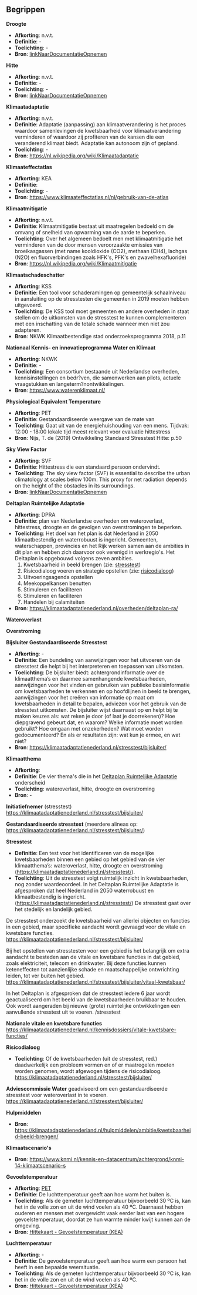 ## Begrippen

<!-- begrip -->
**Droogte**
 * **Afkorting**: n.v.t.
 * **Definitie**: -
 * **Toelichting**: -
 * **Bron**: [linkNaarDocumentatieOpnemen](url)

<!-- begrip -->
**Hitte**
 * **Afkorting**: n.v.t.
 * **Definitie**: -
 * **Toelichting**: -
 * **Bron**: [linkNaarDocumentatieOpnemen](url)

<!-- begrip -->
**Klimaatadaptatie**
 * **Afkorting**: n.v.t.
 * **Definitie**: Adaptatie (aanpassing) aan klimaatverandering is het proces waardoor samenlevingen de kwetsbaarheid voor klimaatverandering verminderen of waardoor zij profiteren van de kansen die een veranderend klimaat biedt. Adaptatie kan autonoom zijn of gepland.
 * **Toelichting**: -
 * **Bron**: https://nl.wikipedia.org/wiki/Klimaatadaptatie

<!-- begrip -->
**Klimaateffectatlas**
 * **Afkorting**: KEA       
 * **Definitie**:      
 * **Toelichting**: -         
 * **Bron**: https://www.klimaateffectatlas.nl/nl/gebruik-van-de-atlas

<!-- begrip -->
**Klimaatmitigatie**
 * **Afkorting**: n.v.t.
 * **Definitie**: Klimaatmitigatie bestaat uit maatregelen bedoeld om de omvang of snelheid van opwarming van de aarde te beperken.
 * **Toelichting**: Over het algemeen bedoelt men met klimaatmitigatie het verminderen van de door mensen veroorzaakte emissies van broeikasgassen (met name kooldioxide (CO2), methaan (CH4), lachgas (N2O) en fluorverbindingen zoals HFK's, PFK's en zwavelhexafluoride)
 * **Bron**: https://nl.wikipedia.org/wiki/Klimaatmitigatie

<!-- begrip -->
**Klimaatschadeschatter**
 * **Afkorting**: KSS 
 * **Definitie**: Een tool voor schaderamingen op gemeentelijk schaalniveau in aansluiting op de stresstesten die gemeenten in 2019 moeten hebben uitgevoerd.
 * **Toelichting**: De KSS tool moet gemeenten en andere overheden in staat stellen om de uitkomsten van de stresstest te kunnen complementeren met een inschatting van de totale schade wanneer men niet zou adapteren. 
 * **Bron**: NKWK Klimaatbestendige stad onderzoeksprogramma 2018, p.11

<!-- begrip -->
**Nationaal Kennis- en innovatieprogramma Water en Klimaat**
 * **Afkorting**: NKWK 
 * **Definitie**: -       
 * **Toelichting**: Een consortium bestaande uit Nederlandse overheden, kennisinstellingen en bedr?ven, die samenwerken aan pilots, actuele vraagstukken en langeterm?nontwikkelingen. 
 * **Bron**: https://www.waterenklimaat.nl/ 

<!-- begrip -->
**Physiological Equivalent Temperature**
 * **Afkorting**: PET  
 * **Definitie**: Gestandaardiseerde weergave van de mate van
 * **Toelichting**: Gaat uit van de energiehuishouding van een mens. Tijdvak: 12:00 - 18:00 lokale tijd meest relevant voor evaluatie hittestress
 * **Bron**: Nijs, T. de (2019) Ontwikkeling Standaard Stresstest Hitte: p.50 

<!-- begrip -->
**Sky View Factor**
 * **Afkorting**: SVF 
 * **Definitie**: Hittestress die een standaard persoon ondervindt. 
 * **Toelichting**: The sky view factor (SVF) is essential to describe the urban climatology at scales below 100m. This proxy for net radiation depends on the height of the obstacles in its surroundings.
 * **Bron**: [linkNaarDocumentatieOpnemen](url)











<!-- NIEUWE BEGRIPPEN: NOG SORTEREN/VORMGEVEN -->

<!-- begrip -->
**Deltaplan Ruimtelijke Adaptatie**
 * **Afkorting**: DPRA
 * **Definitie**: plan van Nederlandse overheden om wateroverlast, hittestress, droogte en de gevolgen van overstromingen te beperken.
 * **Toelichting**: Het doel van het plan is dat Nederland in 2050 klimaatbestendig en waterrobuust is ingericht. Gemeenten, waterschappen, provincies en het Rijk werken samen aan de ambities in dit plan en hebben zich daarvoor ook verenigd in werkregio's. Het Deltaplan is opgebouwd volgens zeven ambities.
    1. Kwetsbaarheid in beeld brengen (zie: [stresstest](link))
    1. Risicodialoog voeren en strategie opstellen (zie: [risicodialoog](link))
    1. Uitvoeringsagenda opstellen
    1. Meekoppelkansen benutten
    1. Stimuleren en faciliteren
    1. Stimuleren en faciliteren
    1. Handelen bij calamiteiten
 * **Bron**: https://klimaatadaptatienederland.nl/overheden/deltaplan-ra/

**Wateroverlast**

**Overstroming**

**Bijsluiter Gestandaardiseerde Stresstest**
 * **Afkorting**: -
 * **Definitie**: Een bundeling van aanwijzingen voor het uitvoeren van de stresstest die helpt bij het interpreteren en toepassen van uitkomsten.
 * **Toelichting**: De bijsluiter biedt: achtergrondinformatie over de klimaatthema’s en daarmee samenhangende kwetsbaarheden, aanwijzingen voor het vinden en gebruiken van publieke basisinformatie om kwetsbaarheden te verkennen en op hoofdlijnen in beeld te brengen, aanwijzingen voor het creëren van informatie op maat om kwetsbaarheden in detail te bepalen, adviezen voor het gebruik van de stresstest uitkomsten. De bijsluiter wijst daarnaast op en helpt bij te maken keuzes als: wat reken je door (of laat je doorrekenen)? Hoe diepgravend gebeurt dat, en waarom? Welke informatie moet worden gebruikt? Hoe omgaan met onzekerheden? Wat moet worden gedocumenteerd? En als er resultaten zijn: wat kun je ermee, en wat niet?
 * **Bron**: https://klimaatadaptatienederland.nl/stresstest/bijsluiter/

**Klimaatthema**
 * **Afkorting**: 
 * **Definitie**: De vier thema's die in het [Deltaplan Ruimtelijke Adaptatie](url) onderscheid 
 * **Toelichting**: wateroverlast, hitte, droogte en overstroming
 * **Bron**: -

**Initiatiefnemer** (stresstest) https://klimaatadaptatienederland.nl/stresstest/bijsluiter/

**Gestandaardiseerde stresstest** (meerdere alineas op: https://klimaatadaptatienederland.nl/stresstest/bijsluiter/)

**Stresstest**
 * **Definitie**: Een test voor het identificeren van de mogelijke kwetsbaarheden binnen een gebied op het gebied van de vier klimaatthema’s: wateroverlast, hitte, droogte en overstroming (https://klimaatadaptatienederland.nl/stresstest/).
 * **Toelichting**: Uit de stresstest volgt ruimtelijk inzicht in kwetsbaarheden, nog zonder waardeoordeel.
In het Deltaplan Ruimtelijke Adaptatie is afgesproken dat heel Nederland in 2050 waterrobuust en klimaatbestendig is ingericht.(https://klimaatadaptatienederland.nl/stresstest/)
De stresstest gaat over het stedelijk en landelijk gebied. 

De stresstest onderzoekt de kwetsbaarheid van allerlei objecten en functies in een gebied, maar specifieke aandacht wordt gevraagd voor de vitale en kwetsbare functies. 
https://klimaatadaptatienederland.nl/stresstest/bijsluiter/

Bij het opstellen van stresstesten voor een gebied is het belangrijk om extra aandacht te besteden aan de vitale en kwetsbare functies in dat gebied, zoals elektriciteit, telecom en drinkwater. Bij deze functies kunnen keteneffecten tot aanzienlijke schade en maatschappelijke ontwrichting leiden, tot ver buiten het gebied. https://klimaatadaptatienederland.nl/stresstest/bijsluiter/vitaal-kwetsbaar/

In het Deltaplan is afgesproken dat de stresstest iedere 6 jaar wordt geactualiseerd om het beeld van de kwetsbaarheden bruikbaar te houden. Ook wordt aangeraden bij nieuwe (grote) ruimtelijke ontwikkelingen een aanvullende stresstest uit te voeren. /stresstest

**Nationale vitale en kwetsbare functies**
https://klimaatadaptatienederland.nl/kennisdossiers/vitale-kwetsbare-functies/


**Risicodialoog**
 * **Toelichting**: Of de kwetsbaarheden (uit de stresstest, red.) daadwerkelijk een probleem vormen en of er maatregelen moeten worden genomen, wordt afgewogen tijdens de risicodialoog.
https://klimaatadaptatienederland.nl/stresstest/bijsluiter/ 

**Adviescommissie Water**
geadviseerd om een gestandaardiseerde stresstest voor wateroverlast in te voeren.
https://klimaatadaptatienederland.nl/stresstest/bijsluiter/

**Hulpmiddelen**
 * **Bron**: https://klimaatadaptatienederland.nl/hulpmiddelen/ambitie/kwetsbaarheid-beeld-brengen/

**Klimaatscenario's**
 * **Bron**: https://www.knmi.nl/kennis-en-datacentrum/achtergrond/knmi-14-klimaatscenario-s

**Gevoelstemperatuur**
 * **Afkorting**: [PET](linkNaarPhysiologicalEquivalentTemperatureOpnemen)
 * **Definitie**: De luchttemperatuur geeft aan hoe warm het buiten is.
 * **Toelichting**: Als de gemeten luchttemperatuur bijvoorbeeld 30 ºC is, kan het in de volle zon en uit de wind voelen als 40 ºC. Daarnaast hebben ouderen en mensen met overgewicht vaak eerder last van een hogere gevoelstemperatuur, doordat ze hun warmte minder kwijt kunnen aan de omgeving.
 * **Bron**: [Hittekaart - Gevoelstemperatuur (KEA)](https://www.klimaateffectatlas.nl/nl/hittekaart-gevoelstemperatuur)

**Luchttemperatuur**
 * **Afkorting**: -
 * **Definitie**: De gevoelstemperatuur geeft aan hoe warm een persoon het heeft in een bepaalde weersituatie.
 * **Toelichting**: Als de gemeten luchttemperatuur bijvoorbeeld 30 ºC is, kan het in de volle zon en uit de wind voelen als 40 ºC.
 * **Bron**: [Hittekaart - Gevoelstemperatuur (KEA)](https://www.klimaateffectatlas.nl/nl/hittekaart-gevoelstemperatuur)
